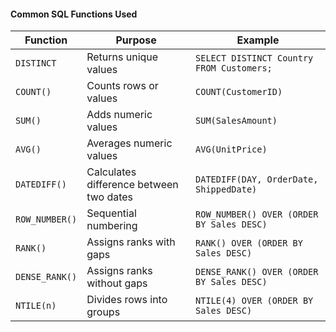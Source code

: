#### Common SQL Functions Used

| Function | Purpose | Example |
|-----------|----------|----------|
| `DISTINCT` | Returns unique values | `SELECT DISTINCT Country FROM Customers;` |
| `COUNT()` | Counts rows or values | `COUNT(CustomerID)` |
| `SUM()` | Adds numeric values | `SUM(SalesAmount)` |
| `AVG()` | Averages numeric values | `AVG(UnitPrice)` |
| `DATEDIFF()` | Calculates difference between two dates | `DATEDIFF(DAY, OrderDate, ShippedDate)` |
| `ROW_NUMBER()` | Sequential numbering | `ROW_NUMBER() OVER (ORDER BY Sales DESC)` |
| `RANK()` | Assigns ranks with gaps | `RANK() OVER (ORDER BY Sales DESC)` |
| `DENSE_RANK()` | Assigns ranks without gaps | `DENSE_RANK() OVER (ORDER BY Sales DESC)` |
| `NTILE(n)` | Divides rows into groups | `NTILE(4) OVER (ORDER BY Sales DESC)` |
